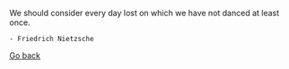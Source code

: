 We should consider every day lost on which we have not danced at least once.

    - Friedrich Nietzsche
    
[Go back](../quote.md)